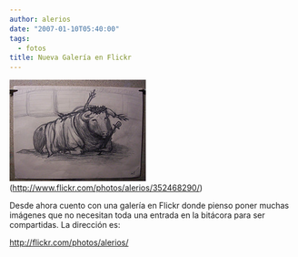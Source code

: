 ```yaml
---
author: alerios
date: "2007-01-10T05:40:00"
tags:
  - fotos
title: Nueva Galería en Flickr
---
```


![](/images/2007/01/352468290_820bdfcf81_m.jpg)  
(http://www.flickr.com/photos/alerios/352468290/)  
[](http://www.flickr.com/photos/alerios/352468290/)

Desde ahora cuento con una galería en Flickr donde pienso poner muchas
imágenes que no necesitan toda una entrada en la bitácora para ser
compartidas. La dirección es:

<http://flickr.com/photos/alerios/>
